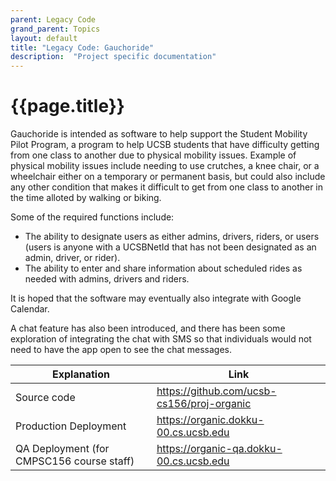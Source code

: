 ```yaml
---
parent: Legacy Code
grand_parent: Topics
layout: default
title: "Legacy Code: Gauchoride"
description:  "Project specific documentation"
---
```


# {{page.title}}

Gauchoride is intended as software to help support the Student Mobility Pilot Program, a program to help UCSB students that have difficulty getting from one class to another due to physical mobility issues.  Example of physical mobility issues
include needing to use crutches, a knee chair, or a wheelchair either on a temporary or permanent basis, but could also include any other condition that makes it difficult to get from one class to another in the time alloted by walking
or biking.

Some of the required functions include:
* The ability to designate users as either admins, drivers, riders, or users (users is anyone with a UCSBNetId that has not been designated as an admin, driver, or rider).
* The ability to enter and share information about scheduled rides as needed with admins, drivers and riders.

It is hoped that the software may eventually also integrate with Google Calendar.

A chat feature has also been introduced, and there has been some exploration of integrating the chat with SMS so that individuals would not need to have the app open to see the chat messages.

| Explanation | Link |
|-------------|------|
| Source code | <https://github.com/ucsb-cs156/proj-organic> |
| Production Deployment | <https://organic.dokku-00.cs.ucsb.edu> |
| QA Deployment (for CMPSC156 course staff) | <https://organic-qa.dokku-00.cs.ucsb.edu> |
